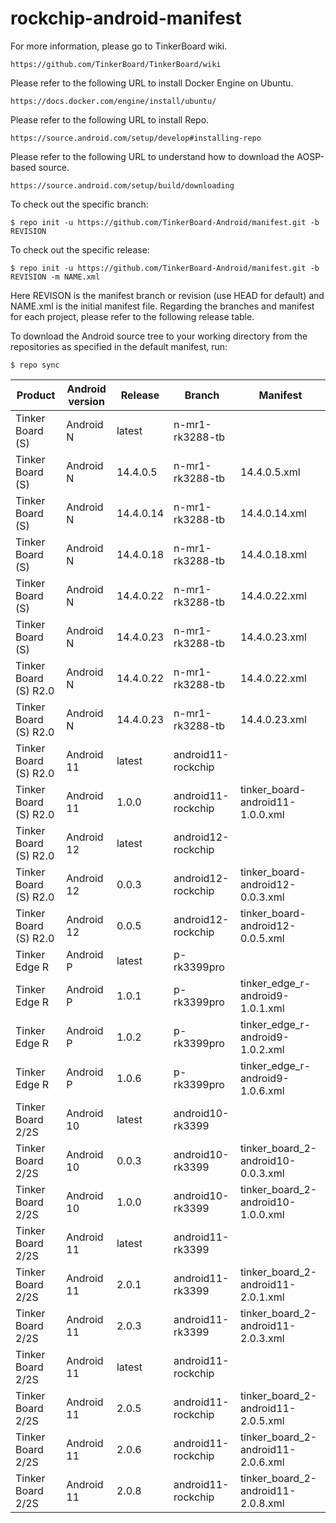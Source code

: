 # rockchip-android-manifest

For more information, please go to TinkerBoard wiki.

    https://github.com/TinkerBoard/TinkerBoard/wiki

Please refer to the following URL to install Docker Engine on Ubuntu.

    https://docs.docker.com/engine/install/ubuntu/

Please refer to the following URL to install Repo. 

    https://source.android.com/setup/develop#installing-repo

Please refer to the following URL to understand how to download the AOSP-based source.

    https://source.android.com/setup/build/downloading

To check out the specific branch:

    $ repo init -u https://github.com/TinkerBoard-Android/manifest.git -b REVISION

To check out the specific release:

    $ repo init -u https://github.com/TinkerBoard-Android/manifest.git -b REVISION -m NAME.xml

Here REVISON is the manifest branch or revision (use HEAD for default) and NAME.xml is the initial manifest file. Regarding the branches and manifest for each project, please refer to the following release table.

To download the Android source tree to your working directory from the repositories as specified in the default manifest, run:

    $ repo sync

|Product|Android version|Release|Branch|Manifest|
|-|-|-|-|-|
|Tinker Board (S)|Android N|latest|n-mr1-rk3288-tb||
|Tinker Board (S)|Android N|14.4.0.5|n-mr1-rk3288-tb|14.4.0.5.xml|
|Tinker Board (S)|Android N|14.4.0.14|n-mr1-rk3288-tb|14.4.0.14.xml|
|Tinker Board (S)|Android N|14.4.0.18|n-mr1-rk3288-tb|14.4.0.18.xml|
|Tinker Board (S)|Android N|14.4.0.22|n-mr1-rk3288-tb|14.4.0.22.xml|
|Tinker Board (S)|Android N|14.4.0.23|n-mr1-rk3288-tb|14.4.0.23.xml|
|Tinker Board (S) R2.0|Android N|14.4.0.22|n-mr1-rk3288-tb|14.4.0.22.xml|
|Tinker Board (S) R2.0|Android N|14.4.0.23|n-mr1-rk3288-tb|14.4.0.23.xml|
|Tinker Board (S) R2.0|Android 11|latest|android11-rockchip||
|Tinker Board (S) R2.0|Android 11|1.0.0|android11-rockchip|tinker_board-android11-1.0.0.xml|
|Tinker Board (S) R2.0|Android 12|latest|android12-rockchip||
|Tinker Board (S) R2.0|Android 12|0.0.3|android12-rockchip|tinker_board-android12-0.0.3.xml|
|Tinker Board (S) R2.0|Android 12|0.0.5|android12-rockchip|tinker_board-android12-0.0.5.xml|
|Tinker Edge R|Android P|latest|p-rk3399pro||
|Tinker Edge R|Android P|1.0.1|p-rk3399pro|tinker_edge_r-android9-1.0.1.xml|
|Tinker Edge R|Android P|1.0.2|p-rk3399pro|tinker_edge_r-android9-1.0.2.xml|
|Tinker Edge R|Android P|1.0.6|p-rk3399pro|tinker_edge_r-android9-1.0.6.xml|
|Tinker Board 2/2S|Android 10|latest|android10-rk3399||
|Tinker Board 2/2S|Android 10|0.0.3|android10-rk3399|tinker_board_2-android10-0.0.3.xml|
|Tinker Board 2/2S|Android 10|1.0.0|android10-rk3399|tinker_board_2-android10-1.0.0.xml|
|Tinker Board 2/2S|Android 11|latest|android11-rk3399||
|Tinker Board 2/2S|Android 11|2.0.1|android11-rk3399|tinker_board_2-android11-2.0.1.xml|
|Tinker Board 2/2S|Android 11|2.0.3|android11-rk3399|tinker_board_2-android11-2.0.3.xml|
|Tinker Board 2/2S|Android 11|latest|android11-rockchip||
|Tinker Board 2/2S|Android 11|2.0.5|android11-rockchip|tinker_board_2-android11-2.0.5.xml|
|Tinker Board 2/2S|Android 11|2.0.6|android11-rockchip|tinker_board_2-android11-2.0.6.xml|
|Tinker Board 2/2S|Android 11|2.0.8|android11-rockchip|tinker_board_2-android11-2.0.8.xml|
